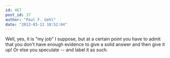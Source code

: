 ```yaml
---
id: 467
post_id: 37
author: "Paul F. Gehl"
date: "2013-03-11 10:52:04"
---
```

Well, yes, it is "my job" I suppose, but at a certain point you have to admit that you don't have enough evidence to give a solid answer and then give it up! Or else you speculate -- and label it as such.
